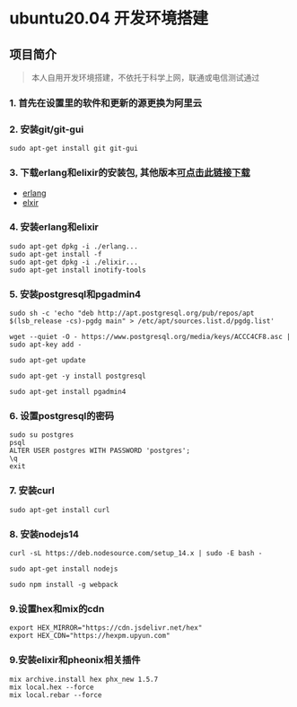 # ubuntu20.04 开发环境搭建
## 项目简介
> 本人自用开发环境搭建，不依托于科学上网，联通或电信测试通过

### 1. 首先在设置里的软件和更新的源更换为阿里云

### 2. 安装git/git-gui

```shell
sudo apt-get install git git-gui
```

### 3. 下载erlang和elixir的安装包, 其他版本[可点击此链接下载](https://www.erlang-solutions.com/)
- [erlang](https://github.com/duanzhichao/ubuntu_20.04_development/releases/download/erlang-esl_23.1-1_ubuntu_focal_amd64.deb/erlang-esl_23.1-1_ubuntu_focal_amd64.deb)
- [elxir](https://github.com/duanzhichao/ubuntu_20.04_development/releases/download/elixir_1.11.2-1_ubuntu_focal_all.deb/elixir_1.11.2-1_ubuntu_focal_all.deb)

### 4. 安装erlang和elixir

```shell
sudo apt-get dpkg -i ./erlang...
sudo apt-get install -f
sudo apt-get dpkg -i ./elixir...
sudo apt-get install inotify-tools
```

### 5. 安装postgresql和pgadmin4

```shell
sudo sh -c 'echo "deb http://apt.postgresql.org/pub/repos/apt $(lsb_release -cs)-pgdg main" > /etc/apt/sources.list.d/pgdg.list'

wget --quiet -O - https://www.postgresql.org/media/keys/ACCC4CF8.asc | sudo apt-key add -

sudo apt-get update

sudo apt-get -y install postgresql

sudo apt-get install pgadmin4
```

### 6. 设置postgresql的密码
```shell
sudo su postgres
psql
ALTER USER postgres WITH PASSWORD 'postgres';
\q
exit
```

### 7. 安装curl
```shell
sudo apt-get install curl
```

### 8. 安装nodejs14
```shell
curl -sL https://deb.nodesource.com/setup_14.x | sudo -E bash -

sudo apt-get install nodejs

sudo npm install -g webpack
```

### 9.设置hex和mix的cdn
```shell
export HEX_MIRROR="https://cdn.jsdelivr.net/hex"
export HEX_CDN="https://hexpm.upyun.com"
```

### 9.安装elixir和pheonix相关插件
```shell
mix archive.install hex phx_new 1.5.7
mix local.hex --force
mix local.rebar --force
```
